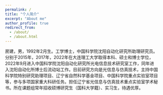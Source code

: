 ```yaml
---
permalink: /
title: "个人简介"
excerpt: "About me"
author_profile: true
redirect_from: 
  - /about/
  - /about.html
---
```


房建，男，1992年2月生。工学博士，中国科学院沈阳自动化研究所助理研究员。分别于2015年，2017年，2022年在大连理工大学取得本科、硕士和博士学位，2022年9月进入中国科学院沈阳自动化研究所光电信息技术研究室工作，同年进入沈阳自动化所博士后流动站工作。目前研究方向是光信息与仿真技术，主持中国科学院特别研究助理项目、辽宁省自然科学基金项目、中国科学院重点实验室项目等，参与多项国家重大科研任务。担任辽宁省光信息与仿真技术重点实验室学术秘书。所在课题组常年招收硕博研究生（国科大学籍）、实习生，待遇优厚。
